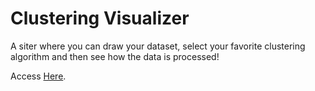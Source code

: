 # Clustering Visualizer

A siter where you can draw your dataset, select your favorite clustering algorithm and then see how the data is processed!

Access [Here](https://vrrusso.github.io/).
